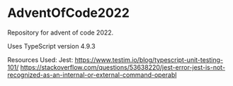 # AdventOfCode2022
Repository for advent of code 2022.

Uses TypeScript version 4.9.3

Resources Used:
Jest:
https://www.testim.io/blog/typescript-unit-testing-101/
https://stackoverflow.com/questions/53638220/jest-error-jest-is-not-recognized-as-an-internal-or-external-command-operabl